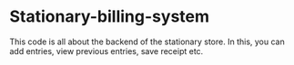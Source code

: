 # Stationary-billing-system
This code is all about the backend of the stationary store. In this, you can add entries, view previous entries, save receipt etc.
